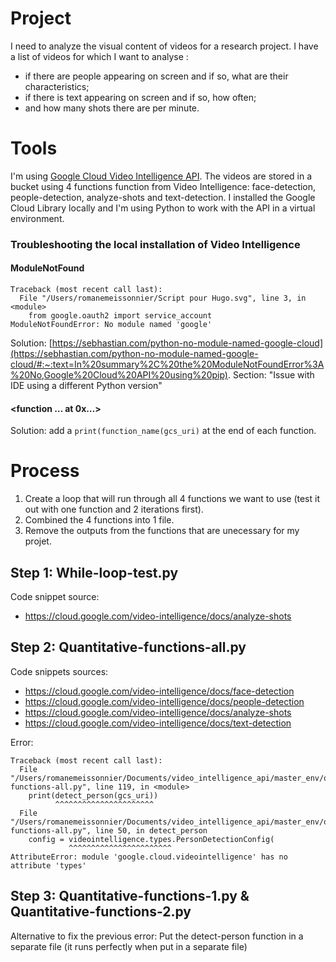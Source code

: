 # Project

I need to analyze the visual content of videos for a research project. I have a list of videos for which I want to analyse :
- if there are people appearing on screen and if so, what are their characteristics;
- if there is text appearing on screen and if so, how often;
- and how many shots there are per minute.

# Tools

I'm using [Google Cloud Video Intelligence API](https://cloud.google.com/video-intelligence/docs). The videos are stored in a bucket using 4 functions function from Video Intelligence: face-detection, people-detection, analyze-shots and text-detection.
I installed the Google Cloud Library locally and I'm using Python to work with the API in a virtual environment.

### Troubleshooting the local installation of Video Intelligence
#### ModuleNotFound
```
Traceback (most recent call last):
  File "/Users/romanemeissonnier/Script pour Hugo.svg", line 3, in <module>
    from google.oauth2 import service_account
ModuleNotFoundError: No module named 'google'
```
Solution: [https://sebhastian.com/python-no-module-named-google-cloud](https://sebhastian.com/python-no-module-named-google-cloud/#:~:text=In%20summary%2C%20the%20ModuleNotFoundError%3A%20No,Google%20Cloud%20API%20using%20pip). Section: "Issue with IDE using a different Python version"

#### <function … at 0x…>
Solution: add a `print(function_name(gcs_uri)` at the end of each function.

# Process

1. Create a loop that will run through all 4 functions we want to use (test it out with one function and 2 iterations first).
2. Combined the 4 functions into 1 file.
3. Remove the outputs from the functions that are unecessary for my projet.

## Step 1: While-loop-test.py
Code snippet source:
- https://cloud.google.com/video-intelligence/docs/analyze-shots

## Step 2: Quantitative-functions-all.py
Code snippets sources:
- https://cloud.google.com/video-intelligence/docs/face-detection
- https://cloud.google.com/video-intelligence/docs/people-detection
- https://cloud.google.com/video-intelligence/docs/analyze-shots
- https://cloud.google.com/video-intelligence/docs/text-detection

Error:
```
Traceback (most recent call last):
  File "/Users/romanemeissonnier/Documents/video_intelligence_api/master_env/quantitative-functions-all.py", line 119, in <module>
    print(detect_person(gcs_uri))
          ^^^^^^^^^^^^^^^^^^^^^^
  File "/Users/romanemeissonnier/Documents/video_intelligence_api/master_env/quantitative-functions-all.py", line 50, in detect_person
    config = videointelligence.types.PersonDetectionConfig(
             ^^^^^^^^^^^^^^^^^^^^^^^
AttributeError: module 'google.cloud.videointelligence' has no attribute 'types'
```
## Step 3: Quantitative-functions-1.py & Quantitative-functions-2.py

Alternative to fix the previous error: Put the detect-person function in a separate file (it runs perfectly when put in a separate file)
